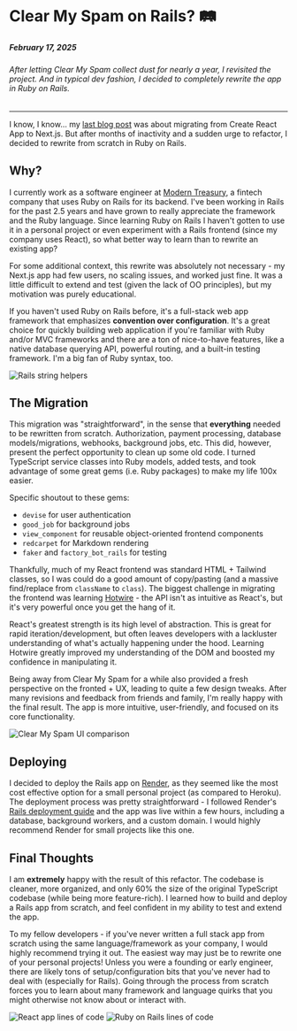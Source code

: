 <!--
tags: Development
-->

# Clear My Spam on Rails? 🛤️

##### February 17, 2025

###### After letting Clear My Spam collect dust for nearly a year, I revisited the project. And in typical dev fashion, I decided to completely rewrite the app in Ruby on Rails.

---

I know, I know... my [last blog post](/blogs/nextjs-migration) was about migrating from Create React App to Next.js. But
after months of inactivity and a sudden urge to refactor, I decided to rewrite from scratch in Ruby on
Rails.

## Why?

I currently work as a software engineer at [Modern Treasury](https://www.moderntreasury.com/), a fintech company that
uses Ruby on Rails for its backend. I've been working in Rails for the past 2.5 years and have grown to really
appreciate the
framework and the Ruby language. Since learning Ruby on Rails I haven't gotten to use it in a personal project or even
experiment with a Rails frontend (since my company uses React), so what better way to learn than to
rewrite an existing app?

For some additional context, this rewrite was absolutely not necessary - my Next.js app had few users, no scaling issues,
and worked just fine. It was a little difficult to extend and test (given the lack of OO principles), but my motivation
was purely educational.

If you haven't used Ruby on Rails before, it's a full-stack web app framework that emphasizes **convention over
configuration**. It's a great choice for quickly building web application if you're familiar with
Ruby and/or MVC frameworks and there are a ton of nice-to-have features, like a native database querying API,
powerful routing, and a built-in testing framework. I'm a big fan of Ruby syntax, too.

![Rails string helpers](string-helpers.png "Who doesn't love a good string helper?")

## The Migration

This migration was "straightforward", in the sense that **everything** needed to be rewritten from scratch.
Authorization, payment processing, database models/migrations, webhooks, background jobs, etc. This did, however,
present the perfect opportunity to clean up some old code. I turned TypeScript service classes into Ruby models, added
tests, and took advantage of some great gems (i.e. Ruby packages) to make my life 100x easier.

Specific shoutout to these gems:

- `devise` for user authentication
- `good_job` for background jobs
- `view_component` for reusable object-oriented frontend components
- `redcarpet` for Markdown rendering
- `faker` and `factory_bot_rails` for testing

Thankfully, much of my React frontend was standard HTML + Tailwind classes, so I was could do a good amount of
copy/pasting (and a massive find/replace from `className` to `class`). The biggest challenge in migrating the frontend
was learning [Hotwire](https://hotwired.dev/) - the API isn't as intuitive as React's, but it's
very powerful once you get the hang of it.

React's greatest strength is its high level of abstraction. This is great for
rapid iteration/development, but often leaves developers with a lackluster understanding of what's actually happening
under the hood. Learning Hotwire greatly improved my understanding of the DOM and boosted my confidence in manipulating
it.

Being away from Clear My Spam for a while also provided a fresh perspective on the fronted + UX, leading to quite a few
design tweaks. After many revisions and feedback from friends and family, I'm really happy with the final result. The
app is more intuitive, user-friendly, and focused on its core functionality.

![Clear My Spam UI comparison](mockup-comparisons.png "Look how far we've come...")

## Deploying

I decided to deploy the Rails app on [Render](https://render.com), as they seemed like the most cost effective option
for a small personal project (as compared to Heroku). The deployment process was pretty straightforward - I followed
Render's [Rails deployment guide](https://render.com/docs/deploy-rails) and the app was live within a few hours,
including a database, background workers, and a custom domain. I would highly recommend Render for small projects like
this one.

## Final Thoughts

I am **extremely** happy with the result of this refactor. The codebase is cleaner, more organized, and only 60%
the size of the original TypeScript codebase (while being more feature-rich). I learned how to build and deploy a Rails
app from scratch, and feel confident in my ability to test and extend the app.

To my fellow developers - if you've never written a full stack app from scratch using the same language/framework as your
company, I would highly recommend trying it out. The easiest way may just be to rewrite one of your personal projects! 
Unless you were a founding or early engineer, there are likely tons of setup/configuration bits that you've never had
to deal with (especially for Rails). Going through the process from scratch forces you to learn about many framework
and language quirks that you might otherwise not know about or interact with. 

![React app lines of code](react-loc.png "Ruby on Rails lines of code")
![Ruby on Rails lines of code](rails-loc.png "Ruby on Rails lines of code")





